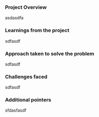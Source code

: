 ### Project Overview

 asdasdfa


### Learnings from the project

 sdfasdf


### Approach taken to solve the problem

 sdfasdf


### Challenges faced

 sdfasdf


### Additional pointers

 sfdasfasdf


